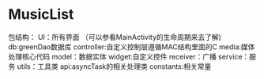 # MusicList
包结构：
UI：所有界面 （可以参看MainActivity的生命周期来去了解)
db:greenDao数据库
controller:自定义控制层遵循MAC结构里面的C
media:媒体处理核心代码
model：数据实体
widget:自定义控件
receiver：广播
service：服务
utils：工具类
api:asyncTask的相关处理类
constants:相关常量